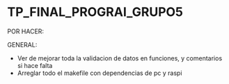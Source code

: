 # TP_FINAL_PROGRAI_GRUPO5

POR HACER:


GENERAL:
- Ver de mejorar toda la validacion de datos en funciones, y comentarios si hace falta
- Arreglar todo el makefile con dependencias de pc y raspi
